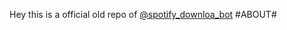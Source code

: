 Hey this is a official old  repo of [@spotify_downloa_bot](https://t.me/Spotify_downloa_bot)
#ABOUT#
